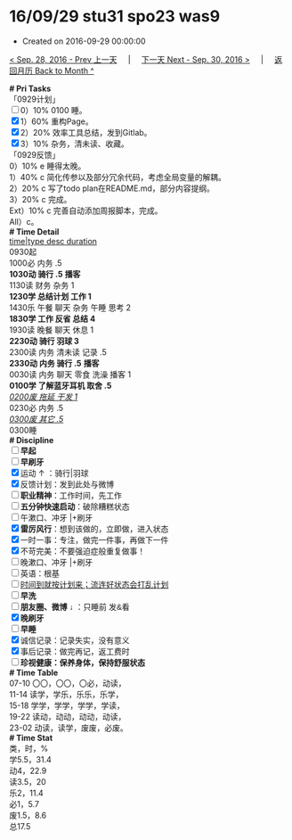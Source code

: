 # 16/09/29 stu31 spo23 was9

- Created on 2016-09-29 00:00:00

[< Sep. 28, 2016 - Prev 上一天](/lifelogs/2016/09/d28.md) &nbsp; &nbsp; | &nbsp; &nbsp; [下一天 Next - Sep. 30, 2016 >](/lifelogs/2016/09/d30.md) &nbsp; &nbsp; |  &nbsp; &nbsp; [返回月历 Back to Month ^](/lifelogs/2016/09/index.md)
<br/><div><div><div><div><div><div><div><b># Pri Tasks</b></div></div><div>「0929计划」</div><div><input type="checkbox"/>0）10% 0100 睡。</div><div><input checked="true" type="checkbox"/>1）60% 重构Page。</div><div><input checked="true" type="checkbox"/>2）20% 效率工具总结，发到Gitlab。</div><div><input checked="true" type="checkbox"/>3）10% 杂务，清未读、收藏。</div></div><div><div><div></div></div></div></div></div><div>「0929反馈」</div><div>0）10% e 睡得太晚。</div></div><div><div>1）40% c 简化传参以及部分冗余代码，考虑全局变量的解耦。</div><div>2）20% c 写了todo plan在README.md，部分内容提纲。</div><div>3）20% c 完成。</div><div>Ext）10% c 完善自动添加周报脚本，完成。</div><div><div>All）c。</div><div><b># Time Detail</b></div></div></div><div><div><div><u>time|type desc duration</u></div><div>0930起</div><div>1000必 内务 .5</div><div><b>1030动 骑行 .5</b> <b>播客</b></div><div>1130读 财务 杂务 1</div><div><b>1230学 总结计划 工作 1</b></div></div><div>1430乐 午餐 聊天 杂务 午睡 思考 2</div><div><b>1830学 工作 反省 总结 4</b></div><div></div></div><div><div>1930读 晚餐 聊天 休息 1</div><div><b>2230动 骑行 羽球 3</b></div><div>2300读 内务 清未读 记录 .5</div><div><b style="">2330动 内务 骑行 .5</b> <b style="">播客</b></div><div><div>0030读 内务 聊天 零食 洗澡 播客 1</div><div><b>0100学 了解蓝牙耳机 取舍 .5</b></div><div><i><u>0200废 拖延 干发 1</u></i></div></div></div><div>0230必 内务 .5</div><div><i><u>0300废 其它 .5</u></i></div><div><div>0300睡</div><div><b># Discipline</b></div></div><div><div><div><b><input type="checkbox"/>早起</b></div><div><input type="checkbox"/><b>早刷牙</b></div></div><div><input checked="true" type="checkbox"/>运动 ↑ ：骑行|羽球</div><div><div><input checked="true" type="checkbox"/>反馈计划：发到此处与微博</div><div><input type="checkbox"/><b>职业精神</b>：工作时间，先工作</div><div><input type="checkbox"/><b>五分钟快速启动</b>：破除糟糕状态</div><div><input type="checkbox"/>午漱口、冲牙 |+刷牙</div><div><input checked="true" type="checkbox"/><b>雷厉风行</b>：想到该做的，立即做，进入状态</div><div><input checked="true" type="checkbox"/><a dir="ltr"/><a dir="ltr"/><a dir="ltr">一时</a>一事：专注，做完一件事，再做下一件</div><div><input checked="true" type="checkbox"/>不苛完美：不要强迫症般重复做事！</div><div><input type="checkbox"/>晚漱口、冲牙 |+刷牙</div><div><input type="checkbox"/>英语：根基</div><div><u><input type="checkbox"/>时间到就按计划来；流连好状态会打乱计划</u></div><div><input type="checkbox"/><b>早洗</b></div><div><b style="font-family:gotham, helvetica, arial, sans-serif;font-size:14px;"><input type="checkbox"/>朋友圈、微博</b> <span style="font-family:gotham, helvetica, arial, sans-serif;font-size:14px;">↓ ：只睡前 发&amp;看</span></div><div><b><input checked="true" type="checkbox"/>晚刷牙</b></div><div><input type="checkbox"/><b>早睡</b></div><div><div><input checked="true" type="checkbox"/>诚信记录：记录失实，没有意义</div><div><input checked="true" type="checkbox"/>事后记录：做完再记，返工费时</div></div><div style="font-family:gotham, helvetica, arial, sans-serif;font-size:14px;"><b><input type="checkbox"/>珍视健康：保养身体，保持舒服状态</b></div><div><b># Time Table</b></div><div>07-10 〇〇，〇〇，〇必，动读，</div><div>11-14 读学，学乐，乐乐，乐学，</div><div>15-18 学学，学学，学学，学读，</div><div>19-22 读动，动动，动动，动读，</div><div>23-02 动读，读学，废废，必废。</div><div><b># Time Stat</b></div><div>类，时，%</div><div>学5.5，31.4</div><div>动4，22.9</div><div>读3.5，20</div><div>乐2，11.4</div><div>必1，5.7</div><div>废1.5，8.6</div><div>总17.5</div>
